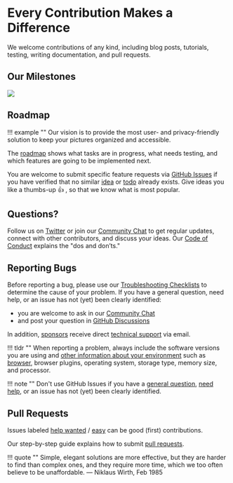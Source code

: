 # Every Contribution Makes a Difference

We welcome contributions of any kind, including blog posts, tutorials, testing, writing documentation, and pull requests.

## Our Milestones

![](https://dl.photoprism.app/img/diagrams/milestones.png)

## Roadmap ##

!!! example ""
    Our vision is to provide the most user- and privacy-friendly solution to keep your pictures organized and accessible.

The [roadmap](https://github.com/photoprism/photoprism/projects/5) shows what tasks are in progress, 
what needs testing, and which features are going to be implemented next.

You are welcome to submit specific feature requests via [GitHub Issues](https://github.com/photoprism/photoprism/issues) 
if you have verified that no similar [idea](https://github.com/photoprism/photoprism/labels/idea) or 
[todo](https://github.com/photoprism/photoprism/labels/todo) already exists. Give ideas you like a thumbs-up 👍  ,
so that we know what is most popular.

## Questions?

Follow us on [Twitter](https://twitter.com/photoprism_app) or join our [Community Chat](https://gitter.im/browseyourlife/community)
to get regular updates, connect with other contributors, and discuss your ideas. Our [Code of Conduct](https://photoprism.app/code-of-conduct) explains the "dos and don’ts."

## Reporting Bugs ##

Before reporting a bug, please use our [Troubleshooting Checklists](../getting-started/troubleshooting/index.md)
to determine the cause of your problem. If you have a general question, need help, or an issue has not (yet) been clearly
identified:

- you are welcome to ask in our [Community Chat](https://gitter.im/browseyourlife/community)
- and post your question in [GitHub Discussions](https://github.com/photoprism/photoprism/discussions)

In addition, [sponsors](../funding.md) receive direct [technical support](https://photoprism.app/contact) via email.

!!! tldr ""
    When reporting a problem, always include the software versions you are using and [other information about your environment](https://github.com/photoprism/photoprism/blob/develop/.github/ISSUE_TEMPLATE/bug_report.md) such as [browser](../getting-started/troubleshooting/browsers.md), browser plugins, operating system, storage type, memory size, and processor.

!!! note ""
    Don't use GitHub Issues if you have a [general question](https://github.com/photoprism/photoprism/discussions),
    [need help](https://photoprism.app/contact), or an issue has not (yet) been clearly identified.

## Pull Requests

Issues labeled [help wanted](https://github.com/photoprism/photoprism/labels/help%20wanted) /
[easy](https://github.com/photoprism/photoprism/labels/easy) can be good (first) contributions.

Our step-by-step guide explains how to submit [pull requests](pull-requests.md).

!!! quote ""
    Simple, elegant solutions are more effective, but they are harder to find than complex ones, and they require more
    time, which we too often believe to be unaffordable. — Niklaus Wirth, Feb 1985
